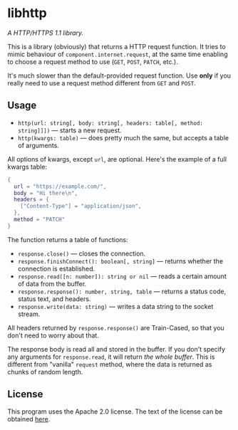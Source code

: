 # libhttp
*A HTTP/HTTPS 1.1 library.*

This is a library (obviously) that returns a HTTP request function. It tries to mimic behaviour of `component.internet.request`, at the same time enabling to choose a request method to use (`GET`, `POST`, `PATCH`, etc.).

It's much slower than the default-provided request function. Use **only** if you really need to use a request method different from `GET` and `POST`.

## Usage

* `http(url: string[, body: string[, headers: table[, method: string]]])` — starts a new request.
* `http(kwargs: table)` — does pretty much the same, but accepts a table of arguments.

All options of kwargs, except `url`, are optional. Here's the example of a full kwargs table:

```lua
{
  url = "https://example.com/",
  body = "Hi there\n",
  headers = {
    ["Content-Type"] = "application/json",
  },
  method = "PATCH"
}
```

The function returns a table of functions:

* `response.close()` — closes the connection.
* `response.finishConnect(): boolean[, string]` — returns whether the connection is established.
* `response.read([n: number]): string or nil` — reads a certain amount of data from the buffer.
* `response.response(): number, string, table` — returns a status code, status text, and headers.
* `response.write(data: string)` — writes a data string to the socket stream.

All headers returned by `response.response()` are Train-Cased, so that you don't need to worry about that.

The response body is read all and stored in the buffer. If you don't specify any arguments for `response.read`, it will return *the whole buffer*. This is different from "vanilla" `request` method, where the data is returned as chunks of random length.

## License
This program uses the Apache 2.0 license. The text of the license can be obtained [here](http://www.apache.org/licenses/LICENSE-2.0).
